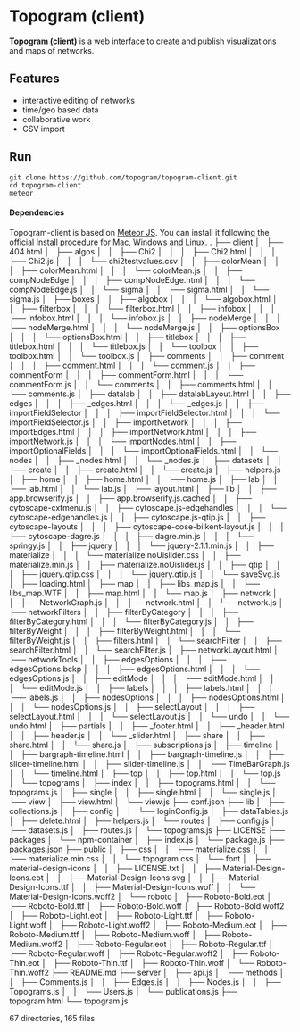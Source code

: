# Topogram (client)

**Topogram (client)** is a web interface to create and publish visualizations and maps of networks.

## Features 

* interactive editing of networks
* time/geo based data 
* collaborative work
* CSV import

## Run

    git clone https://github.com/topogram/topogram-client.git
    cd topogram-client
    meteor 

#### Dependencies

Topogram-client is based on [Meteor JS](https://www.meteor.com/). You can install it following the official [Install procedure](https://www.meteor.com/install) for Mac, Windows and Linux.
.
├── client
│   ├── 404.html
│   ├── algos
│   │   ├── Chi2
│   │   │   ├── Chi2.html
│   │   │   ├── Chi2.js
│   │   │   └── chi2testvalues.csv
│   │   ├── colorMean
│   │   │   ├── colorMean.html
│   │   │   └── colorMean.js
│   │   ├── compNodeEdge
│   │   │   ├── compNodeEdge.html
│   │   │   └── compNodeEdge.js
│   │   └── sigma
│   │       ├── sigma.html
│   │       └── sigma.js
│   ├── boxes
│   │   ├── algobox
│   │   │   └── algobox.html
│   │   ├── filterbox
│   │   │   └── filterbox.html
│   │   ├── infobox
│   │   │   ├── infobox.html
│   │   │   └── infobox.js
│   │   ├── nodeMerge
│   │   │   ├── nodeMerge.html
│   │   │   └── nodeMerge.js
│   │   ├── optionsBox
│   │   │   └── optionsBox.html
│   │   ├── titlebox
│   │   │   ├── titlebox.html
│   │   │   └── titlebox.js
│   │   └── toolbox
│   │       ├── toolbox.html
│   │       └── toolbox.js
│   ├── comments
│   │   ├── comment
│   │   │   ├── comment.html
│   │   │   └── comment.js
│   │   ├── commentForm
│   │   │   ├── commentForm.html
│   │   │   └── commentForm.js
│   │   └── comments
│   │       ├── comments.html
│   │       └── comments.js
│   ├── datalab
│   │   ├── datalabLayout.html
│   │   ├── edges
│   │   │   ├── _edges.html
│   │   │   └── _edges.js
│   │   ├── importFieldSelector
│   │   │   ├── importFieldSelector.html
│   │   │   └── importFieldSelector.js
│   │   ├── importNetwork
│   │   │   ├── importEdges.html
│   │   │   ├── importNetwork.html
│   │   │   ├── importNetwork.js
│   │   │   └── importNodes.html
│   │   ├── importOptionalFields
│   │   │   └── importOptionalFields.html
│   │   └── nodes
│   │       ├── _nodes.html
│   │       └── _nodes.js
│   ├── datasets
│   │   └── create
│   │       ├── create.html
│   │       └── create.js
│   ├── helpers.js
│   ├── home
│   │   ├── home.html
│   │   └── home.js
│   ├── lab
│   │   ├── lab.html
│   │   └── lab.js
│   ├── layout.html
│   ├── lib
│   │   ├── app.browserify.js
│   │   ├── app.browserify.js.cached
│   │   ├── cytoscape-cxtmenu.js
│   │   ├── cytoscape.js-edgehandles
│   │   │   └── cytoscape-edgehandles.js
│   │   ├── cytoscape.js-qtip.js
│   │   ├── cytoscape-layouts
│   │   │   ├── cytoscape-cose-bilkent-layout.js
│   │   │   ├── cytoscape-dagre.js
│   │   │   ├── dagre.min.js
│   │   │   └── springy.js
│   │   ├── jquery
│   │   │   └── jquery-2.1.1.min.js
│   │   ├── materialize
│   │   │   └── materialize.noUislider.css
│   │   ├── materialize.min.js
│   │   ├── materialize.noUislider.js
│   │   ├── qtip
│   │   │   ├── jquery.qtip.css
│   │   │   └── jquery.qtip.js
│   │   └── saveSvg.js
│   ├── loading.html
│   ├── map
│   │   ├── libs_map.js
│   │   ├── libs_map.WTF
│   │   ├── map.html
│   │   └── map.js
│   ├── network
│   │   ├── NetworkGraph.js
│   │   ├── network.html
│   │   └── network.js
│   ├── networkFilters
│   │   ├── filterByCategory
│   │   │   ├── filterByCategory.html
│   │   │   └── filterByCategory.js
│   │   ├── filterByWeight
│   │   │   ├── filterByWeight.html
│   │   │   └── filterByWeight.js
│   │   ├── filters.html
│   │   └── searchFilter
│   │       ├── searchFilter.html
│   │       └── searchFilter.js
│   ├── networkLayout.html
│   ├── networkTools
│   │   ├── edgesOptions
│   │   │   ├── edgesOptions.bckp
│   │   │   ├── edgesOptions.html
│   │   │   └── edgesOptions.js
│   │   ├── editMode
│   │   │   ├── editMode.html
│   │   │   └── editMode.js
│   │   ├── labels
│   │   │   ├── labels.html
│   │   │   └── labels.js
│   │   ├── nodesOptions
│   │   │   ├── nodesOptions.html
│   │   │   └── nodesOptions.js
│   │   ├── selectLayout
│   │   │   ├── selectLayout.html
│   │   │   └── selectLayout.js
│   │   └── undo
│   │       └── undo.html
│   ├── partials
│   │   ├── _footer.html
│   │   ├── _header.html
│   │   ├── header.js
│   │   └── _slider.html
│   ├── share
│   │   ├── share.html
│   │   └── share.js
│   ├── subscriptions.js
│   ├── timeline
│   │   ├── bargraph-timeline.html
│   │   ├── bargraph-timeline.js
│   │   ├── slider-timeline.html
│   │   ├── slider-timeline.js
│   │   ├── TimeBarGraph.js
│   │   └── timeline.html
│   ├── top
│   │   ├── top.html
│   │   └── top.js
│   └── topograms
│       ├── index
│       │   ├── topograms.html
│       │   └── topograms.js
│       ├── single
│       │   ├── single.html
│       │   └── single.js
│       └── view
│           ├── view.html
│           └── view.js
├── conf.json
├── lib
│   ├── collections.js
│   ├── config
│   │   └── loginConfig.js
│   ├── dataTables.js
│   ├── delete.html
│   ├── helpers.js
│   └── routes
│       ├── config.js
│       ├── datasets.js
│       ├── routes.js
│       └── topograms.js
├── LICENSE
├── packages
│   └── npm-container
│       ├── index.js
│       └── package.js
├── packages.json
├── public
│   ├── css
│   │   ├── materialize.css
│   │   ├── materialize.min.css
│   │   └── topogram.css
│   └── font
│       ├── material-design-icons
│       │   ├── LICENSE.txt
│       │   ├── Material-Design-Icons.eot
│       │   ├── Material-Design-Icons.svg
│       │   ├── Material-Design-Icons.ttf
│       │   ├── Material-Design-Icons.woff
│       │   └── Material-Design-Icons.woff2
│       └── roboto
│           ├── Roboto-Bold.eot
│           ├── Roboto-Bold.ttf
│           ├── Roboto-Bold.woff
│           ├── Roboto-Bold.woff2
│           ├── Roboto-Light.eot
│           ├── Roboto-Light.ttf
│           ├── Roboto-Light.woff
│           ├── Roboto-Light.woff2
│           ├── Roboto-Medium.eot
│           ├── Roboto-Medium.ttf
│           ├── Roboto-Medium.woff
│           ├── Roboto-Medium.woff2
│           ├── Roboto-Regular.eot
│           ├── Roboto-Regular.ttf
│           ├── Roboto-Regular.woff
│           ├── Roboto-Regular.woff2
│           ├── Roboto-Thin.eot
│           ├── Roboto-Thin.ttf
│           ├── Roboto-Thin.woff
│           └── Roboto-Thin.woff2
├── README.md
├── server
│   ├── api.js
│   ├── methods
│   │   ├── Comments.js
│   │   ├── Edges.js
│   │   ├── Nodes.js
│   │   ├── Topograms.js
│   │   └── Users.js
│   └── publications.js
├── topogram.html
└── topogram.js

67 directories, 165 files
